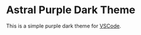 # Astral Purple Dark Theme

This is a simple purple dark theme for [VSCode](https://code.visualstudio.com/).

